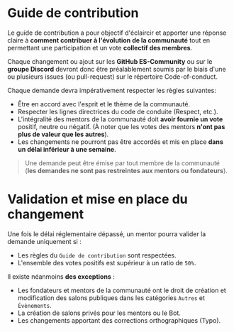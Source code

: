 # Guide de contribution

Le guide de contribution a pour objectif d'éclaircir et apporter une réponse claire à **comment contribuer à l'évolution de la communauté** tout en permettant une participation et un vote **collectif des membres**.

Chaque changement ou ajout sur les **GitHub ES-Community** ou sur le **groupe Discord** devront donc être préalablement soumis par le biais d'une ou plusieurs issues (ou pull-request) sur le répertoire Code-of-conduct.

Chaque demande devra impérativement respecter les règles suivantes: 

- Être en accord avec l'esprit et le thème de la communauté.
- Respecter les lignes directrices du code de conduite (Respect, etc.).
- L'intégralité des mentors de la communauté doit **avoir fournie un vote** positif, neutre ou négatif. (À noter que les votes des mentors **n'ont pas plus de valeur que les autres**).
- Les changements ne pourront pas être accordés et mis en place **dans un délai inférieur à une semaine**. 

> Une demande peut être émise par tout membre de la communauté (**les demandes ne sont pas restreintes aux mentors ou fondateurs**). 

# Validation et mise en place du changement

Une fois le délai réglementaire dépassé, un mentor pourra valider la demande uniquement si :

- Les règles du `Guide de contribution` sont respectées.
- L'ensemble des votes positifs est supérieur à un ratio de `50%`.

Il existe néanmoins **des exceptions** : 

- Les fondateurs et mentors de la communauté ont le droit de création et modification des salons publiques dans les catégories `Autres` et `Évènements`.
- La création de salons privés pour les mentors ou le Bot.
- Les changements apportant des corrections orthographiques (Typo).

